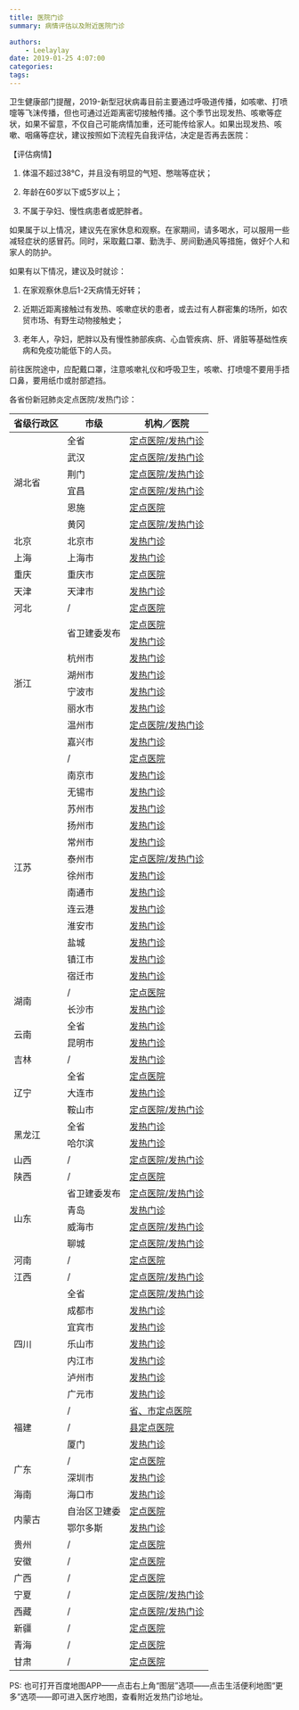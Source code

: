 ```yaml
---
title: 医院门诊
summary: 病情评估以及附近医院门诊

authors:
    - Leelaylay
date: 2019-01-25 4:07:00
categories: 
tags:
---
```


卫生健康部门提醒，2019-新型冠状病毒目前主要通过呼吸道传播，如咳嗽、打喷嚏等飞沫传播，但也可通过近距离密切接触传播。这个季节出现发热、咳嗽等症状，如果不留意，不仅自己可能病情加重，还可能传给家人。如果出现发热、咳嗽、咽痛等症状，建议按照如下流程先自我评估，决定是否再去医院：

【评估病情】

1. 体温不超过38℃，并且没有明显的气短、憋喘等症状；

2. 年龄在60岁以下或5岁以上；

3. 不属于孕妇、慢性病患者或肥胖者。

如果属于以上情况，建议先在家休息和观察。在家期间，请多喝水，可以服用一些减轻症状的感冒药。同时，采取戴口罩、勤洗手、房间勤通风等措施，做好个人和家人的防护。

如果有以下情况，建议及时就诊：

1. 在家观察休息后1-2天病情无好转；

2. 近期近距离接触过有发热、咳嗽症状的患者，或去过有人群密集的场所，如农贸市场、有野生动物接触史；

3. 老年人，孕妇，肥胖以及有慢性肺部疾病、心血管疾病、肝、肾脏等基础性疾病和免疫功能低下的人员。

前往医院途中，应配戴口罩，注意咳嗽礼仪和呼吸卫生，咳嗽、打喷嚏不要用手捂口鼻，要用纸巾或肘部遮挡。

各省份新冠肺炎定点医院/发热门诊：

<table>
  <thead>
    <tr>
      <th>省级行政区</th><th>市级</th><th>机构／医院</th>
      </tr>
    </thead>
    <tbody>
      <tr>
      <td rowspan="6">湖北省</td>
      <td>全省</td>
      <td><a href="http://wjw.hubei.gov.cn/bmdt/ztzl/fkxxgzbdgrfyyq/xxfb/202001/t20200123_2014499.shtml">定点医院/发热门诊</a></td>
      </tr>
      <tr>
      <td>武汉</td>
      <td><a href="http://wjw.wuhan.gov.cn/front/web/showDetail/2020012009078">定点医院/发热门诊</a></td>
      </tr>      
      <tr>
      <td>荆门</td>
      <td><a href="http://wap.jmnews.cn/?action=show&amp;contentid=278953">定点医院/发热门诊</a></td>
      </tr>
      <tr>
      <td>宜昌</td>
      <td><a href="https://mp.weixin.qq.com/s/9vuwD1RGPiCBzR_HtQ799Q">定点医院/发热门诊</a></td>
      </tr>
      <tr>
      <td>恩施</td>
      <td><a href="http://wjw.enshi.gov.cn/2020/0122/944801.shtml">定点医院</a></td>
      </tr>
      <tr>
      <td>黄冈</td>
      <td><a href="http://wjw.hg.gov.cn/art/2020/1/23/art_4668_892382.html">定点医院/发热门诊</a></td>
      </tr>
      <tr>
      <td>北京</td>
      <td>北京市</td>
      <td><a href="https://mp.weixin.qq.com/s/WhnpFsym9PnUfaiHfQQ2KQ">发热门诊</a></td>
      </tr>
      <tr>
      <td>上海</td>
      <td>上海市</td>
      <td><a href="https://mp.weixin.qq.com/s/U3GngNeGF94XPTCwPyP2bA">发热门诊</a></td>
      </tr>
      <tr>
      <td>重庆</td>
      <td>重庆市</td>
      <td><a href="http://wsjkw.cq.gov.cn/tzgg/20200121/249733.html">定点医院</a></td>
      </tr>
      <tr>
      <td>天津</td>
      <td>天津市</td>
      <td><a href="https://mp.weixin.qq.com/s/pHkGIcWUpk0OXYjnQZUe0g">发热门诊</a></td>
      </tr>
      <tr>
      <td>河北</td>
      <td>/</td>
      <td><a href="http://web.hbrb.hebnews.cn/app/share300/news?news_id=139758&amp;from=timeline&amp;isappinstalled=0">定点医院</a></td>
      </tr>
      <tr>
      <td rowspan="8">浙江</td>
      <td rowspan="2">省卫建委发布</td>
      <td><a href="https://mp.weixin.qq.com/s/yCHD4uCfBYyW8pBIV9jz0A">定点医院</a></td>
      </tr>
      <tr>
        <td><a href="https://mp.weixin.qq.com/s/ix7WeT5Ylz3HxFUDjI6Nxw">发热门诊</a></td>
      </tr>
      <tr>
      <td>杭州市</td>
      <td><a href="https://mp.weixin.qq.com/s/dwiSx1VRpBy0bjoNo9a7fA">发热门诊</a></td>
      </tr>
      <tr>
      <td>湖州市</td>
      <td><a href="https://mp.weixin.qq.com/s/tg0K90GIwF3dQtJfg8_bEQ">发热门诊</a></td>
      </tr>
      <tr>
      <td>宁波市</td>
      <td><a href="https://mp.weixin.qq.com/s/9aZAniafsCClig9mvgTnMw">发热门诊</a></td>
      </tr>
      <tr>
      <td>丽水市</td>
      <td><a href="https://mp.weixin.qq.com/s/rgzzi_FjXYoaVKO2RIZlJg">发热门诊</a></td>
      </tr>
      <tr>
      <td>温州市</td>
      <td><a href="http://wjw.wenzhou.gov.cn/art/2020/1/22/art_1209919_41815946.html">定点医院/发热门诊</a></td>
      </tr>
      <tr>
      <td>嘉兴市</td>
      <td><a href="https://mp.weixin.qq.com/s/c4Qz-420WYp8tl8XW6TqKQ">发热门诊</a></td>
      </tr>      
      <tr>
      <td rowspan="14">江苏</td>
      <td>/</td>
      <td><a href="https://mp.weixin.qq.com/s/E9-otedHknWz7nOrhuZWKQ">定点医院</a></td>
      </tr>
      <tr>
      <td>南京市</td>
      <td><a href="https://mp.weixin.qq.com/s/fmELRDWprbqIyt3v_OvdOA">发热门诊</a></td>
      </tr>
      <tr>
      <td>无锡市</td>
      <td><a href="http://wjw.wuxi.gov.cn/doc/2020/01/22/2765956.shtml">发热门诊</a></td>
      </tr>
      <tr>
      <td>苏州市</td>
      <td><a href="http://wsjkw.suzhou.gov.cn/szswjw/bdxw/202001/8fcb4d80c1be497cbe177e6de374b285.shtml">发热门诊</a></td>
      </tr>
      <tr>
      <td>扬州市</td>
      <td><a href="http://wjw.yangzhou.gov.cn/yzwshjh/tzgg/202001/0ad55736452749c3a502ead52b0ed4a3.shtml">发热门诊</a></td>
      </tr>
      <tr>
      <td>常州市</td>
      <td><a href="https://mp.weixin.qq.com/s/z50CpQe-kFn8nxu6DE0ywA">发热门诊</a></td>
      </tr>
      <tr>
      <td>泰州市</td>
      <td><a href="http://wjw.taizhou.gov.cn/art/2020/1/21/art_25808_2642856.html">定点医院/发热门诊</a>
      </td>
      </tr>
      <tr>
      <td>徐州市</td>
      <td><a href="https://mp.weixin.qq.com/s/vmVr-f3A6DxAluOpI98ogg">发热门诊</a></td>
      </tr>
      <tr>
      <td>南通市</td>
      <td><a href="http://wjw.nantong.gov.cn/ntswjw/gggs/content/9f85f1fd-451d-4320-aa7f-7fb433319d64.html">发热门诊</a></td>
      </tr>
      <tr>
      <td>连云港</td>
      <td><a href="http://wjw.lyg.gov.cn/lygswjw/zxgg/content/a04a4b79-99a8-4444-a426-edf93082f8ac.html">发热门诊</a></td>
      </tr>
      <tr>
      <td>淮安市</td>
      <td><a href="http://wjw.huaian.gov.cn/ggl/content/202001/15796248694366FQmkPtj.html">发热门诊</a></td>
      </tr>
      <tr>
      <td>盐城</td>
      <td><a href="http://wsj.yancheng.gov.cn/art/2020/1/22/art_2440_3318286.html">发热门诊</a></td>
      </tr>
      <tr>
      <td>镇江市</td>
      <td><a href="http://wjw.zhenjiang.gov.cn/tzgg/202001/t20200121_2173177.htm?from=singlemessage&amp;isappinstalled=0">发热门诊</a></td>
      </tr>
      <tr>
      <td>宿迁市</td>
      <td><a href="https://mp.weixin.qq.com/s/HeXNrhaWpuZ7Yp_I4Ce_tw">发热门诊</a></td>
      </tr>
      <tr>
      <td rowspan="2">湖南</td>
      <td>/</td>
      <td><a href="https://mp.weixin.qq.com/s/7Ni6lKQQbtnswm86KkJAxg">定点医院</a></td>
      </tr>
      <tr>
      <td>长沙市</td>
      <td><a href="https://mp.weixin.qq.com/s/C-cEBB7vxiaw6LdWUolFIA">发热门诊</a></td>
      </tr>
      <tr>
      <td rowspan="2">云南</td>
      <td>全省</td>
      <td><a href="https://mp.weixin.qq.com/s/1Vz2x6o5jaNFaU2TBKQ1_w">发热门诊</a></td>
      </tr>
      <tr>
      <td>昆明市</td>
      <td><a href="http://wsjsw.km.gov.cn/c/2020-01-21/3266976.shtml">发热门诊</a></td>
      </tr>      
      <tr>
      <td>吉林</td>
      <td>/</td>
      <td><a href="http://wsjkw.jl.gov.cn/zwgk/gsgg/202001/t20200121_6549037.html">发热门诊</a></td>
      </tr>
      <tr>
      <td rowspan="3">辽宁</td>
      <td>全省</td>
      <td><a href="http://wsjk.ln.gov.cn/wst_wsjskx/202001/t20200122_3728472.html">定点医院</a></td>
      </tr>
      <tr>
      <td>大连市</td>
      <td><a href="http://hcod.dl.gov.cn/web/guest/18?articleId=7D722A4A-C4DC-7F61-A519-889135003917">发热门诊</a></td>
      </tr>      
      <tr>
      <td>鞍山市</td>
      <td><a href="https://mp.weixin.qq.com/s?__biz=MjM5NzMxODcyMg==&amp;mid=2660957199&amp;idx=1&amp;sn=4333bb7b29f1698070b540b047416190&amp;chksm=bdb585228ac20c3432e1cf5d8add343fb4b7333bc60dcda0ee7b9260fedc5fb00b1861176f8c&amp;mpshare=1&amp;scene=1&amp;srcid=&amp;sharer_sharetime=1579757749687&amp;sharer_shareid=42d221b47918dff5442e80b9f94ebc4d&amp;rd2werd=1#wechat_redirect">定点医院/发热门诊</a></td>
      </tr>
      <tr>
      <td rowspan="2">黑龙江</td>
      <td>全省</td>
      <td><a href="http://wsjkw.hlj.gov.cn/index.php/Home/News/show/newsid/7696/navid/33">发热门诊</a></td>
      </tr>
      <tr>
      <td>哈尔滨</td>
      <td><a href="http://hlj.people.com.cn/n2/2020/0122/c220024-33739699.html">发热门诊</a></td>
      </tr>      
      <tr>
      <td>山西</td>
      <td>/</td>
      <td><a href="http://wjw.shanxi.gov.cn/gsggl08/24314.hrh">定点医院/发热门诊</a></td>
      </tr>
      <tr>
      <td>陕西</td>
      <td>/</td>
      <td><a href="http://sxwjw.shaanxi.gov.cn/art/2020/1/22/art_9_67340.html?from=timeline&amp;isappinstalled=0">定点医院</a></td>
      </tr>
      <tr>
      <td rowspan="4">山东</td>
      <td>省卫建委发布</td>
      <td><a href="https://mp.weixin.qq.com/s/eB2Il85hN3XDsqVuYFXKeg">定点医院/发热门诊</a></td>
      </tr>
      <tr>
      <td>青岛</td>
      <td><a href="http://wsjsw.qingdao.gov.cn/n28356065/n32563060/n32563061/200122000720937102.html">发热门诊</a></td>
      </tr>
      <tr>
      <td>威海市</td>
      <td><a href="http://wsjkw.weihai.gov.cn/art/2020/1/22/art_29604_2260622.html">定点医院/发热门诊</a></td>
      </tr>
      <tr>
      <td>聊城</td>
      <td><a href="http://wjw.liaocheng.gov.cn/xwzx_12609/gggs/202001/t20200122_2511207.html">定点医院/发热门诊</a></td>
      </tr>
      <tr>
      <td>河南</td>
      <td>/</td>
      <td><a href="https://view.inews.qq.com/k/20200123A004CK00?uid=&amp;shareto=">定点医院</a></td>
      </tr>
      <tr>
      <td>江西</td>
      <td>/</td>
      <td><a href="https://mp.weixin.qq.com/s/4mR7dIc-lhO09y_A10ouFQ">定点医院/发热门诊</a></td>
      </tr>
      <tr>
      <td rowspan="7">四川</td>
      <td>全省</td>
      <td><a href="https://new.qq.com/omn/TWF20191/20200122A0K84F00">定点医院/发热门诊</a></td>
      </tr>
      <tr>
      <td>成都市</td>
      <td><a href="https://mp.weixin.qq.com/s/gwFws7bsurPVyAa3jarYAQ">发热门诊</a></td>
      </tr>      
      <tr>
      <td>宜宾市</td>
      <td><a href="http://ybwjw.yibin.gov.cn/gzdt/202001/t20200122_1212896.html">发热门诊</a></td>
      </tr>
      <tr>
      <td>乐山市</td>
      <td><a href="https://mp.weixin.qq.com/s/jJpVTe1TYlWzES9Lc6yyxQ">发热门诊</a></td>
      </tr>
      <tr>
      <td>内江市</td>
      <td><a href="https://mp.weixin.qq.com/s/dgRDplBBl2VWgoL3c3mjGA">发热门诊</a></td>
      </tr>
      <tr>
      <td>泸州市</td>
      <td><a href="http://wjw.luzhou.gov.cn/zwgk/gsgg/content_670162">发热门诊</a></td>
      </tr>
      <tr>
      <td>广元市</td>
      <td><a href="https://mp.weixin.qq.com/s/yFq7ZfB8VMsk7edSj2NKIg">发热门诊</a></td>
      </tr>
      <tr>
      <td rowspan="3">福建</td>
      <td>/</td>
      <td><a href="https://mp.weixin.qq.com/s/sLsk9SMDo_IBbjWaj5IYcg">省、市定点医院</a></td>
      </tr>
      <tr>
      <td>/</td>
      <td><a href="https://mp.weixin.qq.com/s/KsbhfgwuM8C9jFQpgibNkQ">县定点医院</a></td>
      </tr>
      <tr>
      <td>厦门</td>
      <td><a href="https://mp.weixin.qq.com/s/aNhbMXfHnE8q1Mb3QpPVuA ">发热门诊</a></td>
      </tr>      
      <tr>
      <td rowspan="2">广东</td>
      <td>/</td>
      <td><a href="https://mp.weixin.qq.com/s/IUTxUf0vtvUzNC006F-yPA">定点医院</a></td>
      </tr>
      <tr>
      <td>深圳市</td>
      <td><a href="https://mp.weixin.qq.com/s/CSBYuDoR0wz7WBLNS0kB_A">发热门诊</a></td>
      </tr>
      <tr>
      <td>海南</td>
      <td>海口市</td>
      <td><a href="http://wjw.haikou.gov.cn/xxgk/gsgg/202001/t20200122_1486776.html">发热门诊</a></td>
      </tr>
      <tr>
      <td rowspan="2">内蒙古</td>
      <td>自治区卫建委</td>
      <td><a href="http://wjw.nmg.gov.cn/doc/2020/01/22/284968.shtml?from=singlemessage&amp;isappinstalled=0">定点医院</a></td>
      </tr>
      <tr>
      <td>鄂尔多斯</td>
      <td><a href="https://mp.weixin.qq.com/s?__biz=MzIwMDI2NTgzNQ==&amp;mid=2651749171&amp;idx=3&amp;sn=75be54a351dca70dedc34d448c58d88b&amp;chksm=8d050237ba728b21810a3eba343ef9b8ca8677a1f2bebe278f78cf642c084c4ae8d50ccdfc19&amp;mpshare=1&amp;scene=1&amp;srcid=0123cr8CxCAuppZw7TQV8gPL&amp;sharer_sharetime=1579750184377&amp;sharer_shareid=76b905575c483ccadce486bb0c288e48#rd">发热门诊</a></td>
      </tr>
      <tr>
      <td>贵州</td>
      <td>/</td>
      <td><a href="http://www.gzhfpc.gov.cn/xwzx_500663/tzgg/202001/t20200122_44622385.html">定点医院</a></td>
      </tr>
      <tr>
      <td>安徽</td>
      <td>/</td>
      <td><a href="https://mp.weixin.qq.com/s/BjQeZd7hKnspRfs6dxHPIw">定点医院</a></td>
      </tr>
      <tr>
      <td>广西</td>
      <td>/</td>
      <td><a href="https://mp.weixin.qq.com/s/DMDT8XXBK4SqA0riHfe5qw">定点医院</a></td>
      </tr>
      <tr>
      <td>宁夏</td>
      <td>/</td>
      <td><a href="https://mp.weixin.qq.com/s/qOhfU44PhN6hjGdErk7L3g">定点医院/发热门诊</a></td>
      </tr>
      <tr>
      <td>西藏</td>
      <td>/</td>
      <td><a href="https://mp.weixin.qq.com/s/h4hvHcfuqpgK6gdh8qcWcQ">定点医院/发热门诊</a></td>
      </tr>
      <tr>
      <td>新疆</td>
      <td>/</td>
      <td><a href="http://www.xjhfpc.gov.cn/info/1495/17139.htm">定点医院</a></td>
      </tr>
      <tr>
      <td>青海</td>
      <td>/</td>
      <td><a href="https://mp.weixin.qq.com/s?__biz=MzU2MTA3OTE5MQ==&amp;mid=2247499392&amp;idx=2&amp;sn=aabbd342f5a0ab2fb1860c6fc82e3415&amp;chksm=fc7c8878cb0b016e3ed83775e8c9e3c93ea2ac3343ae9878a36d96d05222d442dc56acc812d2&amp;mpshare=1&amp;scene=1&amp;srcid=&amp;sharer_sharetime=1579793322955&amp;sharer_shareid=67bd8cf3009d8fab54d4b1786b36cc87&amp;rd2werd=1#wechat_redirect">定点医院</a></td>
      </tr>
      <tr>
      <td>甘肃</td>
      <td>/</td>
      <td><a href="http://wsjk.gansu.gov.cn/single/10910/82817.html">定点医院</a></td>
      </tr>      
    </tbody>
</table>


PS: 也可打开百度地图APP——点击右上角“图层”选项——点击生活便利地图“更多”选项——即可进入医疗地图，查看附近发热门诊地址。
